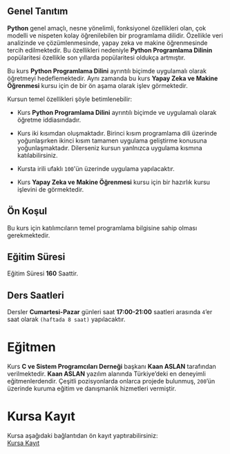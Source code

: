 ## Genel Tanıtım
<b>Python</b> genel amaçlı, nesne yönelimli, fonksiyonel özellikleri olan, çok modelli ve nispeten kolay öğrenilebilen bir programlama dilidir. Özellikle veri analizinde ve çözümlenmesinde, yapay zeka ve makine öğrenmesinde tercih edilmektedir. Bu özellikleri nedeniyle <b>Python Programlama Dilinin</b> popülaritesi özellikle son yıllarda popülaritesi oldukça artmıştır. 

Bu kurs <b>Python Programlama Dilini</b> ayrıntılı biçimde uygulamalı olarak öğretmeyi hedeflemektedir. Aynı zamanda bu kurs <b>Yapay Zeka ve Makine Öğrenmesi</b> kursu için de bir ön aşama olarak işlev görmektedir. 

Kursun temel özellikleri şöyle betimlenebilir:

* Kurs <b>Python Programlama Dilini</b> ayrıntılı biçimde ve uygulamalı olarak öğretme iddiasındadır.

* Kurs iki kısımdan oluşmaktadır. Birinci kısım programlama dili üzerinde yoğunlaşırken ikinci kısım tamamen uygulama geliştirme konusuna yoğunlaşmaktadır. Dilerseniz kursun yanlnızca uygulama kısmına katılabilirsiniz.

* Kursta irili ufaklı `100`'ün üzerinde uygulama yapılacaktır.

* Kurs <b>Yapay Zeka ve Makine Öğrenmesi</b> kursu için bir hazırlık kursu işlevini de görmektedir. 

## Ön Koşul
Bu kurs için katılımcıların temel programlama bilgisine sahip olması gerekmektedir. 

## Eğitim Süresi
Eğitim Süresi <b>160</b> Saattir.

## Ders Saatleri
Dersler <b>Cumartesi-Pazar</b> günleri saat <b>17:00-21:00</b> saatleri arasında `4`’er saat olarak `(haftada 8 saat)` yapılacaktır.

# Eğitmen
Kurs <b>C ve Sistem Programcıları Derneği</b> başkanı <b>Kaan ASLAN</b> tarafından verilmektedir. <b>Kaan ASLAN</b> yazılım alanında Türkiye’deki en deneyimli eğitmenlerdendir. Çeşitli pozisyonlarda onlarca projede bulunmuş, `200`’ün üzerinde kuruma eğitim ve danışmanlık hizmetleri vermiştir. 

# Kursa Kayıt
Kursa aşağıdaki bağlantıdan ön kayıt yaptırabilirsiniz:<br>
[Kursa Kayıt](https://zoom.us/meeting/register/tZIucuCrqj8jKyo4n39H3ZTovcT8it26eA)



